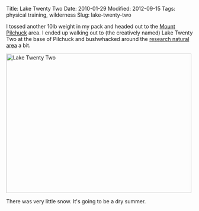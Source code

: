 Title: Lake Twenty Two
Date: 2010-01-29
Modified: 2012-09-15
Tags: physical training, wilderness
Slug: lake-twenty-two

I tossed another 10lb weight in my pack and headed out to the <a href="http://en.wikipedia.org/wiki/Mount_Pilchuck">Mount Pilchuck</a> area. I ended up walking out to (the creatively named) Lake Twenty Two at the base of Pilchuck and bushwhacked around the <a href="http://en.wikipedia.org/wiki/Research_Natural_Area">research natural area</a> a bit.

<a href="http://www.flickr.com/photos/pigmonkey/4314406639/" title="Lake Twenty Two by Pig Monkey, on Flickr"><img src="http://farm3.static.flickr.com/2561/4314406639_03833d2e12.jpg" width="500" height="375" alt="Lake Twenty Two" /></a>

There was very little snow. It's going to be a dry summer.

